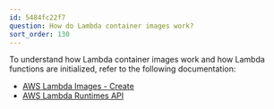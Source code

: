 ```yaml
---
id: 5484fc22f7
question: How do Lambda container images work?
sort_order: 130
---
```


To understand how Lambda container images work and how Lambda functions are initialized, refer to the following documentation:

- [AWS Lambda Images - Create](https://docs.aws.amazon.com/lambda/latest/dg/images-create.html)
- [AWS Lambda Runtimes API](https://docs.aws.amazon.com/lambda/latest/dg/runtimes-api.html)